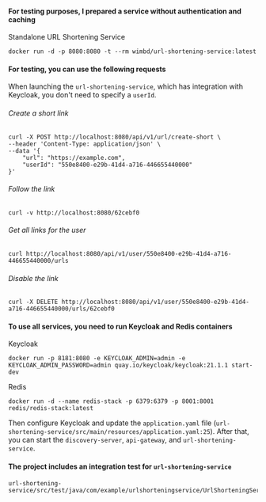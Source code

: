 #### For testing purposes, I prepared a service without authentication and caching  
Standalone URL Shortening Service  
```shell
docker run -d -p 8080:8080 -t --rm wimbd/url-shortening-service:latest
```

#### For testing, you can use the following requests  
When launching the `url-shortening-service`, which has integration with Keycloak, you don't need to specify a `userId`.

###### Create a short link
```shell
curl -X POST http://localhost:8080/api/v1/url/create-short \
--header 'Content-Type: application/json' \
--data '{
    "url": "https://example.com",
    "userId": "550e8400-e29b-41d4-a716-446655440000"
}'
```

###### Follow the link
```shell
curl -v http://localhost:8080/62cebf0
```

###### Get all links for the user
```shell
curl http://localhost:8080/api/v1/user/550e8400-e29b-41d4-a716-446655440000/urls
```

###### Disable the link
```shell
curl -X DELETE http://localhost:8080/api/v1/user/550e8400-e29b-41d4-a716-446655440000/urls/62cebf0
```

#### To use all services, you need to run Keycloak and Redis containers
Keycloak
```shell
docker run -p 8181:8080 -e KEYCLOAK_ADMIN=admin -e KEYCLOAK_ADMIN_PASSWORD=admin quay.io/keycloak/keycloak:21.1.1 start-dev
```

Redis
```shell
docker run -d --name redis-stack -p 6379:6379 -p 8001:8001 redis/redis-stack:latest
```

Then configure Keycloak and update the `application.yaml` file (`url-shortening-service/src/main/resources/application.yaml:25`). After that, you can start the `discovery-server`, `api-gateway`, and `url-shortening-service`.

#### The project includes an integration test for `url-shortening-service`
```
url-shortening-service/src/test/java/com/example/urlshorteningservice/UrlShorteningServiceApplicationTests.java
```
